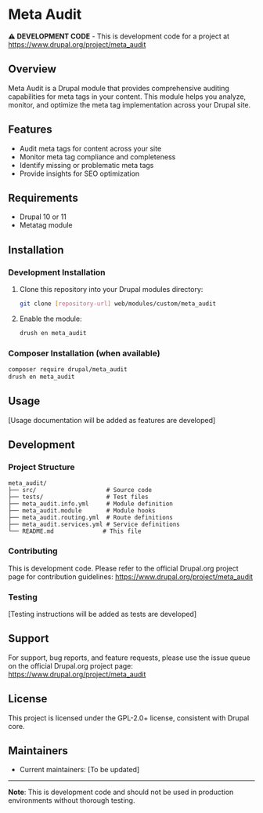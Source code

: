 # Meta Audit

**⚠️ DEVELOPMENT CODE** - This is development code for a project at https://www.drupal.org/project/meta_audit

## Overview

Meta Audit is a Drupal module that provides comprehensive auditing capabilities for meta tags in your content. This module helps you analyze, monitor, and optimize the meta tag implementation across your Drupal site.

## Features

- Audit meta tags for content across your site
- Monitor meta tag compliance and completeness
- Identify missing or problematic meta tags
- Provide insights for SEO optimization

## Requirements

- Drupal 10 or 11
- Metatag module

## Installation

### Development Installation

1. Clone this repository into your Drupal modules directory:
   ```bash
   git clone [repository-url] web/modules/custom/meta_audit
   ```

2. Enable the module:
   ```bash
   drush en meta_audit
   ```

### Composer Installation (when available)

```bash
composer require drupal/meta_audit
drush en meta_audit
```

## Usage

[Usage documentation will be added as features are developed]

## Development

### Project Structure

```
meta_audit/
├── src/                    # Source code
├── tests/                  # Test files
├── meta_audit.info.yml     # Module definition
├── meta_audit.module       # Module hooks
├── meta_audit.routing.yml  # Route definitions
├── meta_audit.services.yml # Service definitions
└── README.md              # This file
```

### Contributing

This is development code. Please refer to the official Drupal.org project page for contribution guidelines: https://www.drupal.org/project/meta_audit

### Testing

[Testing instructions will be added as tests are developed]

## Support

For support, bug reports, and feature requests, please use the issue queue on the official Drupal.org project page: https://www.drupal.org/project/meta_audit

## License

This project is licensed under the GPL-2.0+ license, consistent with Drupal core.

## Maintainers

- Current maintainers: [To be updated]

---

**Note**: This is development code and should not be used in production environments without thorough testing.
